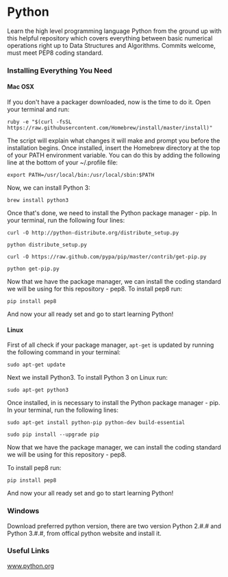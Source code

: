 # Python
Learn the high level programming language Python from the ground up with this helpful repository which covers everything between basic numerical operations right up to Data Structures and Algorithms. Commits welcome, must meet PEP8 coding standard.


### Installing Everything You Need

#### Mac OSX

If you don't have a packager downloaded, now is the time to do it. Open your terminal and run:


`ruby -e "$(curl -fsSL https://raw.githubusercontent.com/Homebrew/install/master/install)"`


The script will explain what changes it will make and prompt you before the installation begins. Once installed, insert the Homebrew       directory at the top of your PATH environment variable. You can do this by adding the following line at the bottom of your ~/.profile   file:


`export PATH=/usr/local/bin:/usr/local/sbin:$PATH`


Now, we can install Python 3:


`brew install python3`


Once that's done, we need to install the Python package manager - pip. In your terminal, run the following four lines:


`curl -O http://python-distribute.org/distribute_setup.py`

`python distribute_setup.py`

`curl -O https://raw.github.com/pypa/pip/master/contrib/get-pip.py`

`python get-pip.py`


Now that we have the package manager, we can install the coding standard we will be using for this repository - pep8.
To install pep8 run:


`pip install pep8`


And now your all ready set and go to start learning Python!




#### Linux

First of all check if your package manager, `apt-get` is updated by running the following command in your terminal:


`sudo apt-get update`


Next we install Python3. To install Python 3 on Linux run:


`sudo apt-get python3`


Once installed, in is necessary to  install the Python package manager - pip. In your terminal, run the following lines:


`sudo apt-get install python-pip python-dev build-essential`

`sudo pip install --upgrade pip `


Now that we have the package manager, we can install the coding standard we will be using for this repository - pep8.


To install pep8 run:


`pip install pep8`


And now your all ready set and go to start learning Python!


### Windows

Download preferred python version, there are two version Python 2.#.# and Python 3.#.#, from offical python website and install it.


### Useful Links
www.python.org



